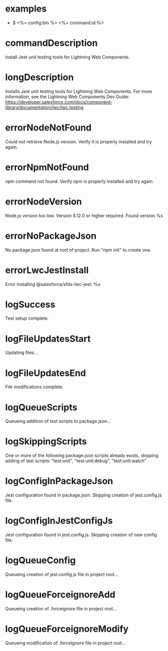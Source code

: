 # examples

- $ <%= config.bin %> <%= command.id %>

# commandDescription

install Jest unit testing tools for Lightning Web Components.

# longDescription

Installs Jest unit testing tools for Lightning Web Components. For more information, see the Lightning Web Components Dev Guide: https://developer.salesforce.com/docs/component-library/documentation/lwc/lwc.testing

# errorNodeNotFound

Could not retrieve Node.js version. Verify it is properly installed and try again.

# errorNpmNotFound

npm command not found. Verify npm is properly installed and try again.

# errorNodeVersion

Node.js version too low. Version 8.12.0 or higher required. Found version %s

# errorNoPackageJson

No package.json found at root of project. Run "npm init" to create one.

# errorLwcJestInstall

Error installing @salesforce/sfdx-lwc-jest: %o

# logSuccess

Test setup complete.

# logFileUpdatesStart

Updating files...

# logFileUpdatesEnd

File modifications complete.

# logQueueScripts

Queueing addition of test scripts to package.json...

# logSkippingScripts

One or more of the following package.json scripts already exists, skipping adding of test scripts: "test:unit", "test:unit:debug", "test:unit:watch"

# logConfigInPackageJson

Jest configuration found in package.json. Skipping creation of jest.config.js file.

# logConfigInJestConfigJs

Jest configuration found in jest.config.js. Skipping creation of new config file.

# logQueueConfig

Queueing creation of jest.config.js file in project root...

# logQueueForceignoreAdd

Queueing creation of .forceignore file in project root...

# logQueueForceignoreModify

Queueing modification of .forceignore file in project root...
